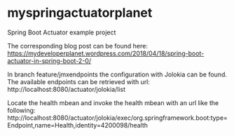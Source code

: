 # myspringactuatorplanet
Spring Boot Actuator example project

The corresponding blog post can be found here: https://mydeveloperplanet.wordpress.com/2018/04/18/spring-boot-actuator-in-spring-boot-2-0/

In branch feature/jmxendpoints the configuration with Jolokia can be found.
The available endpoints can be retrieved with url: http://localhost:8080/actuator/jolokia/list

Locate the health mbean and invoke the health mbean with an url like the following: http://localhost:8080/actuator/jolokia/exec/org.springframework.boot:type=Endpoint,name=Health,identity=4200098/health
